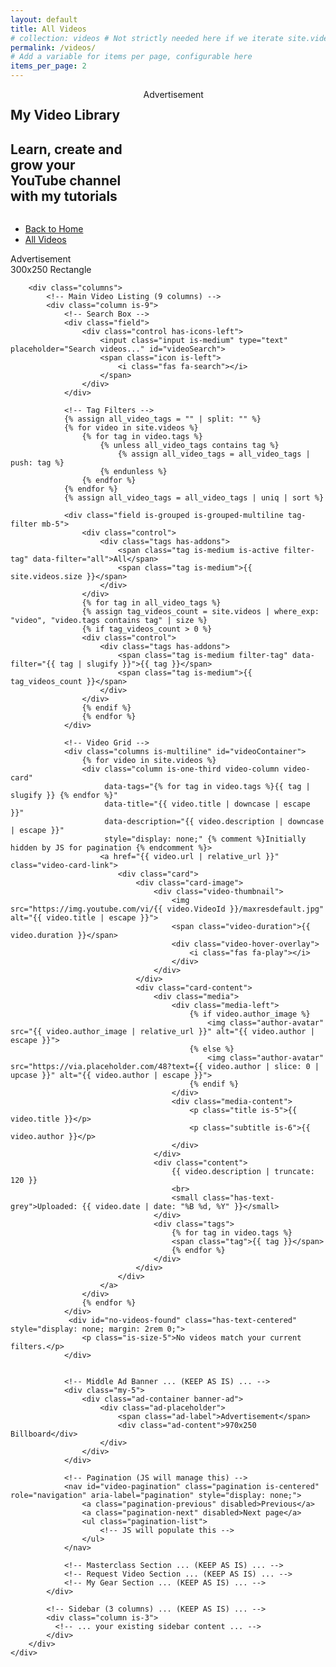 ```yaml
---
layout: default
title: All Videos
# collection: videos # Not strictly needed here if we iterate site.videos directly
permalink: /videos/
# Add a variable for items per page, configurable here
items_per_page: 2
---
```

<!-- Hero Section ... (KEEP AS IS) ... -->
<section class="hero is-primary is-small">
    <div class="hero-body">
        <div class="container">
            <div class="columns is-vcentered">
                <!-- Left Side - Title/Description -->
                <div class="column is-auto">
                    <h1 class="title is-1">
                        My Video Library
                    </h1>
                    <h2 class="subtitle is-4">
                        Learn, create and grow your YouTube channel with my tutorials
                    </h2>
                </div>
                <!-- Right Side - Leaderboard Ad -->
                <div class="column is-auto">
                    <div class="ad-container leaderboard-ad">
                        <div class="ad-placeholder">
                            <span class="ad-label">Advertisement</span>
                            <div class="ad-content">
                            <ins class="adsbygoogle"
                                 style="display:inline-block;width:980px;height:90px"
                                 data-ad-client="ca-pub-1291242080282540"
                                 data-ad-slot="8539588233"></ins>
                            <script>
                                 (adsbygoogle = window.adsbygoogle || []).push({});
                            </script>
                            </div>
                        </div>
                    </div>
                </div>
            </div>
        </div>
    </div>
</section>

<!-- Breadcrumb ... (KEEP AS IS) ... -->
<section class="section pt-4 pb-2">
    <div class="container">
        <nav class="breadcrumb" aria-label="breadcrumbs">
            <ul>
                <li><a href="{{ '/' | relative_url }}"><i class="fas fa-arrow-left mr-2"></i> Back to Home</a></li>
                <li class="is-active"><a href="{{ page.url | relative_url }}" aria-current="page">All Videos</a></li>
            </ul>
        </nav>
    </div>
</section>

<!-- Main Content -->
<section class="section pt-2">
    <div class="container">
        <!-- Top Ad Banner ... (KEEP AS IS) ... -->
        <div class="mb-5">
            <div class="ad-container rectangle-ad">
                <div class="ad-placeholder">
                    <span class="ad-label">Advertisement</span>
                    <div class="ad-content">300x250 Rectangle</div>
                </div>
            </div>
        </div>

        <div class="columns">
            <!-- Main Video Listing (9 columns) -->
            <div class="column is-9">
                <!-- Search Box -->
                <div class="field">
                    <div class="control has-icons-left">
                        <input class="input is-medium" type="text" placeholder="Search videos..." id="videoSearch">
                        <span class="icon is-left">
                            <i class="fas fa-search"></i>
                        </span>
                    </div>
                </div>

                <!-- Tag Filters -->
                {% assign all_video_tags = "" | split: "" %}
                {% for video in site.videos %}
                    {% for tag in video.tags %}
                        {% unless all_video_tags contains tag %}
                            {% assign all_video_tags = all_video_tags | push: tag %}
                        {% endunless %}
                    {% endfor %}
                {% endfor %}
                {% assign all_video_tags = all_video_tags | uniq | sort %}

                <div class="field is-grouped is-grouped-multiline tag-filter mb-5">
                    <div class="control">
                        <div class="tags has-addons">
                            <span class="tag is-medium is-active filter-tag" data-filter="all">All</span>
                            <span class="tag is-medium">{{ site.videos.size }}</span>
                        </div>
                    </div>
                    {% for tag in all_video_tags %}
                    {% assign tag_videos_count = site.videos | where_exp: "video", "video.tags contains tag" | size %}
                    {% if tag_videos_count > 0 %}
                    <div class="control">
                        <div class="tags has-addons">
                            <span class="tag is-medium filter-tag" data-filter="{{ tag | slugify }}">{{ tag }}</span>
                            <span class="tag is-medium">{{ tag_videos_count }}</span>
                        </div>
                    </div>
                    {% endif %}
                    {% endfor %}
                </div>

                <!-- Video Grid -->
                <div class="columns is-multiline" id="videoContainer">
                    {% for video in site.videos %}
                    <div class="column is-one-third video-column video-card"
                         data-tags="{% for tag in video.tags %}{{ tag | slugify }} {% endfor %}"
                         data-title="{{ video.title | downcase | escape }}"
                         data-description="{{ video.description | downcase | escape }}"
                         style="display: none;" {% comment %}Initially hidden by JS for pagination {% endcomment %}>
                        <a href="{{ video.url | relative_url }}" class="video-card-link">
                            <div class="card">
                                <div class="card-image">
                                    <div class="video-thumbnail">
                                        <img src="https://img.youtube.com/vi/{{ video.VideoId }}/maxresdefault.jpg" alt="{{ video.title | escape }}">
                                        <span class="video-duration">{{ video.duration }}</span>
                                        <div class="video-hover-overlay">
                                            <i class="fas fa-play"></i>
                                        </div>
                                    </div>
                                </div>
                                <div class="card-content">
                                    <div class="media">
                                        <div class="media-left">
                                            {% if video.author_image %}
                                                <img class="author-avatar" src="{{ video.author_image | relative_url }}" alt="{{ video.author | escape }}">
                                            {% else %}
                                                <img class="author-avatar" src="https://via.placeholder.com/48?text={{ video.author | slice: 0 | upcase }}" alt="{{ video.author | escape }}">
                                            {% endif %}
                                        </div>
                                        <div class="media-content">
                                            <p class="title is-5">{{ video.title }}</p>
                                            <p class="subtitle is-6">{{ video.author }}</p>
                                        </div>
                                    </div>
                                    <div class="content">
                                        {{ video.description | truncate: 120 }}
                                        <br>
                                        <small class="has-text-grey">Uploaded: {{ video.date | date: "%B %d, %Y" }}</small>
                                    </div>
                                    <div class="tags">
                                        {% for tag in video.tags %}
                                        <span class="tag">{{ tag }}</span>
                                        {% endfor %}
                                    </div>
                                </div>
                            </div>
                        </a>
                    </div>
                    {% endfor %}
                </div>
                 <div id="no-videos-found" class="has-text-centered" style="display: none; margin: 2rem 0;">
                    <p class="is-size-5">No videos match your current filters.</p>
                </div>


                <!-- Middle Ad Banner ... (KEEP AS IS) ... -->
                <div class="my-5">
                    <div class="ad-container banner-ad">
                        <div class="ad-placeholder">
                            <span class="ad-label">Advertisement</span>
                            <div class="ad-content">970x250 Billboard</div>
                        </div>
                    </div>
                </div>

                <!-- Pagination (JS will manage this) -->
                <nav id="video-pagination" class="pagination is-centered" role="navigation" aria-label="pagination" style="display: none;">
                    <a class="pagination-previous" disabled>Previous</a>
                    <a class="pagination-next" disabled>Next page</a>
                    <ul class="pagination-list">
                        <!-- JS will populate this -->
                    </ul>
                </nav>

                <!-- Masterclass Section ... (KEEP AS IS) ... -->
                <!-- Request Video Section ... (KEEP AS IS) ... -->
                <!-- My Gear Section ... (KEEP AS IS) ... -->
            </div>

            <!-- Sidebar (3 columns) ... (KEEP AS IS) ... -->
            <div class="column is-3">
              <!-- ... your existing sidebar content ... -->
            </div>
        </div>
    </div>
</section>

<!-- Style section ... (KEEP AS IS, or add minor tweaks if needed) ... -->
<style>
/* ... your existing styles ... */
.video-card[style*="display: none"] { /* Ensures it's truly hidden if column has padding */
    padding: 0 !important;
    margin: 0 !important;
    height: 0 !important;
    overflow: hidden !important;
    visibility: hidden !important; /* Stronger hiding */
}
</style>

<script>
document.addEventListener('DOMContentLoaded', function() {
    const ITEMS_PER_PAGE = {{ page.items_per_page | default: 6 }}; // Use frontmatter or default
    let currentPage = 1;
    const videoSearchInput = document.getElementById('videoSearch');
    const allVideoCards = Array.from(document.querySelectorAll('#videoContainer .video-card'));
    const tagFilterElements = document.querySelectorAll('.filter-tag');
    const videoContainer = document.getElementById('videoContainer');
    const noVideosFoundMessage = document.getElementById('no-videos-found');

    // Pagination elements
    const paginationNav = document.getElementById('video-pagination');
    const paginationList = paginationNav.querySelector('.pagination-list');
    const prevButton = paginationNav.querySelector('.pagination-previous');
    const nextButton = paginationNav.querySelector('.pagination-next');

    let currentFilteredVideos = [];

    function applyFiltersAndPaginate() {
        const searchTerm = videoSearchInput.value.toLowerCase().trim();
        const activeTagFilter = document.querySelector('.filter-tag.is-active').dataset.filter;

        currentFilteredVideos = allVideoCards.filter(card => {
            const title = card.dataset.title;
            const description = card.dataset.description;
            const cardTags = card.dataset.tags;

            const searchMatch = searchTerm === '' ||
                                title.includes(searchTerm) ||
                                description.includes(searchTerm) ||
                                cardTags.includes(searchTerm);

            const tagMatch = activeTagFilter === 'all' || cardTags.includes(activeTagFilter);

            return searchMatch && tagMatch;
        });

        if (currentFilteredVideos.length === 0) {
            noVideosFoundMessage.style.display = 'block';
            videoContainer.style.display = 'none'; // Hide container if no videos
        } else {
            noVideosFoundMessage.style.display = 'none';
            videoContainer.style.display = 'flex'; // Bulma columns is-multiline uses flex
        }
        
        renderPaginationControls();
        showPage(1); // Go to first page of new filtered results
    }

    function showPage(pageNumber) {
        currentPage = pageNumber;
        const totalPages = Math.ceil(currentFilteredVideos.length / ITEMS_PER_PAGE);

        // Hide all video cards first
        allVideoCards.forEach(card => card.style.display = 'none');

        const startIndex = (currentPage - 1) * ITEMS_PER_PAGE;
        const endIndex = startIndex + ITEMS_PER_PAGE;
        const pageVideos = currentFilteredVideos.slice(startIndex, endIndex);

        pageVideos.forEach(card => card.style.display = 'block'); // Or 'flex' if your column needs it

        // Update pagination link states
        Array.from(paginationList.querySelectorAll('.pagination-link')).forEach(link => {
            link.classList.remove('is-current');
            if (parseInt(link.textContent) === currentPage) {
                link.classList.add('is-current');
                link.setAttribute('aria-current', 'page');
            }
        });

        prevButton.disabled = currentPage === 1;
        nextButton.disabled = currentPage === totalPages || totalPages === 0;
    }

    function renderPaginationControls() {
        paginationList.innerHTML = ''; // Clear existing page numbers
        const totalPages = Math.ceil(currentFilteredVideos.length / ITEMS_PER_PAGE);

        if (totalPages <= 1) {
            paginationNav.style.display = 'none';
            return;
        }
        paginationNav.style.display = 'flex'; // Or 'block' or 'table' as per Bulma's pagination

        // Simplified: Show all page numbers. For many pages, you might want ellipsis.
        for (let i = 1; i <= totalPages; i++) {
            const pageLinkLi = document.createElement('li');
            const pageLinkA = document.createElement('a');
            pageLinkA.classList.add('pagination-link');
            pageLinkA.textContent = i;
            pageLinkA.setAttribute('aria-label', `Goto page ${i}`);
            if (i === currentPage) { // currentPage should be 1 initially here
                pageLinkA.classList.add('is-current');
                pageLinkA.setAttribute('aria-current', 'page');
            }
            pageLinkA.addEventListener('click', (e) => {
                e.preventDefault();
                showPage(i);
            });
            pageLinkLi.appendChild(pageLinkA);
            paginationList.appendChild(pageLinkLi);
        }
    }

    // Event Listeners
    if (videoSearchInput) {
        videoSearchInput.addEventListener('input', applyFiltersAndPaginate);
    }

    tagFilterElements.forEach(tag => {
        tag.addEventListener('click', function() {
            tagFilterElements.forEach(t => t.classList.remove('is-active'));
            this.classList.add('is-active');
            applyFiltersAndPaginate();
        });
    });

    prevButton.addEventListener('click', (e) => {
        e.preventDefault();
        if (currentPage > 1) {
            showPage(currentPage - 1);
        }
    });

    nextButton.addEventListener('click', (e) => {
        e.preventDefault();
        const totalPages = Math.ceil(currentFilteredVideos.length / ITEMS_PER_PAGE);
        if (currentPage < totalPages) {
            showPage(currentPage + 1);
        }
    });

    // Initial setup
    if (allVideoCards.length > 0) {
        applyFiltersAndPaginate(); // This will also call showPage(1)
    } else {
        paginationNav.style.display = 'none';
        noVideosFoundMessage.textContent = 'No videos available at the moment.';
        noVideosFoundMessage.style.display = 'block';
        videoContainer.style.display = 'none';
    }
});
</script>